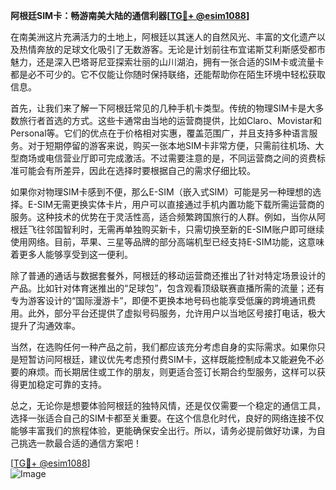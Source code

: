 **阿根廷SIM卡：畅游南美大陆的通信利器[[TG💪+ @esim1088](https://t.me/s/esim1088)]**

在南美洲这片充满活力的土地上，阿根廷以其迷人的自然风光、丰富的文化遗产以及热情奔放的足球文化吸引了无数游客。无论是计划前往布宜诺斯艾利斯感受都市魅力，还是深入巴塔哥尼亚探索壮丽的山川湖泊，拥有一张合适的SIM卡或流量卡都是必不可少的。它不仅能让你随时保持联络，还能帮助你在陌生环境中轻松获取信息。

首先，让我们来了解一下阿根廷常见的几种手机卡类型。传统的物理SIM卡是大多数旅行者首选的方式。这些卡通常由当地的运营商提供，比如Claro、Movistar和Personal等。它们的优点在于价格相对实惠，覆盖范围广，并且支持多种语言服务。对于短期停留的游客来说，购买一张本地SIM卡非常方便，只需前往机场、大型商场或电信营业厅即可完成激活。不过需要注意的是，不同运营商之间的资费标准可能会有所差异，因此在选择时要根据自己的需求仔细比较。

如果你对物理SIM卡感到不便，那么E-SIM（嵌入式SIM）可能是另一种理想的选择。E-SIM无需更换实体卡片，用户可以直接通过手机内置功能下载所需运营商的服务。这种技术的优势在于灵活性高，适合频繁跨国旅行的人群。例如，当你从阿根廷飞往邻国智利时，无需再单独购买新卡，只需切换至新的E-SIM账户即可继续使用网络。目前，苹果、三星等品牌的部分高端机型已经支持E-SIM功能，这意味着更多人能够享受到这一便利。

除了普通的通话与数据套餐外，阿根廷的移动运营商还推出了针对特定场景设计的产品。比如针对体育迷推出的“足球包”，包含观看顶级联赛直播所需的流量；还有专为游客设计的“国际漫游卡”，即便不更换本地号码也能享受低廉的跨境通讯费用。此外，部分平台还提供了虚拟号码服务，允许用户以当地区号接打电话，极大提升了沟通效率。

当然，在选购任何一种产品之前，我们都应该充分考虑自身的实际需求。如果你只是短暂访问阿根廷，建议优先考虑预付费SIM卡，这样既能控制成本又能避免不必要的麻烦。而长期居住或工作的朋友，则更适合签订长期合约型服务，这样可以获得更加稳定可靠的支持。

总之，无论你是想要体验阿根廷的独特风情，还是仅仅需要一个稳定的通信工具，选择一张适合自己的SIM卡都至关重要。在这个信息化时代，良好的网络连接不仅能够丰富我们的旅程体验，更能确保安全出行。所以，请务必提前做好功课，为自己挑选一款最合适的通信方案吧！

[[TG💪+ @esim1088](https://t.me/s/esim1088)]  
![Image](https://i.postimg.cc/4NQfJmqS/Snipaste-2025-05-13-00-14-12.png)